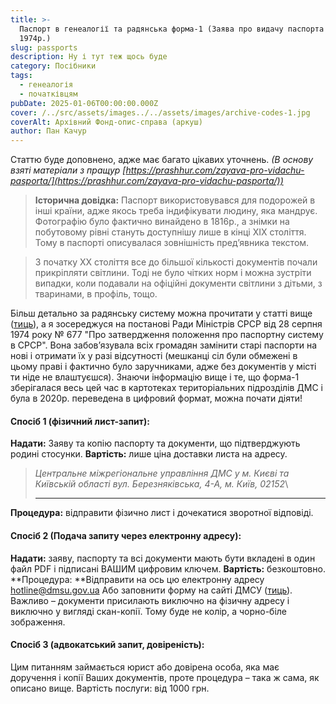 ```yaml
---
title: >-
  Паспорт в генеалогії та радянська форма-1 (Заява про видачу паспорта від
  1974р.)
slug: passports
description: Ну і тут теж щось буде
category: Посібники
tags:
  - генеалогія
  - початківцям
pubDate: 2025-01-06T00:00:00.000Z
cover: /../src/assets/images../../assets/images/archive-codes-1.jpg
coverAlt: Архівний Фонд-опис-справа (аркуш)
author: Пан Качур
---
```


Статтю буде доповнено, адже має багато цікавих уточнень. *(В основу взяті матеріали з пращур  [https://prashhur.com/zayava-pro-vidachu-pasporta/](https://prashhur.com/zayava-pro-vidachu-pasporta/))*

> **Історична довідка:**
> Паспорт використовувався для подорожей в інші країни, адже якось треба індифікувати людину, яка мандрує. Фотографію було фактично винайдено в 1816р., а знімки на побутовому рівні стануть доступнішу лише в кінці ХІХ століття. Тому в паспорті описувалася зовнішність пред’явника текстом.

> З початку ХХ століття все до більшої кількості документів почали прикріпляти світлини. Тоді не було чітких норм і можна зустріти випадки, коли подавали на офіційні документи світлини з дітьми, з тваринами, в профіль, тощо.

Більш детально за радянську систему можна прочитати у статті вище ([тиць](https://prashhur.com/zayava-pro-vidachu-pasporta/)), а я зосереджуся на постанові Ради Міністрів СРСР від 28 серпня 1974 року № 677 "Про затвердження положення про паспортну систему в СРСР". Вона забов’язувала всіх громадян замінити старі паспорти на нові і отримати їх у разі відсутності (мешканці сіл були обмежені в цьому праві і фактично було заручниками, адже без документів у місті ти ніде не влаштуєшся).
Знаючи інформацію вище і те, що форма-1 зберігалася весь цей час в картотеках територіальних підрозділів ДМС і була в 2020р. переведена в  цифровий формат, можна почати діяти!

#### **Спосіб 1 (фізичний лист-запит):**

**Надати:** Заяву та копію паспорту та документи, що підтверджують родині стосунки.
**Вартість:** лише ціна доставки листа на адресу.

> *Центральне міжрегіональне управління ДМС
> у м. Києві та Київській області вул. Березняківська, 4-А,
> м. Київ,
> 02152*\
> ****

**Процедура:** відправити фізично лист і дочекатися зворотної відповіді.

#### **Спосіб 2 (Подача запиту через електронну адресу):**

**Надати:** заяву, паспорту та всі документи мають бути вкладені в один файл PDF і підписані ВАШИМ цифровим ключем.
**Вартість:** безкоштовно.
**Процедура: **Відправити на ось цю електронну адресу [hotline@dmsu.gov.ua](mailto:hotline@dmsu.gov.ua)
Або заповнити форму на сайті ДМСУ ([тиць](https://dmsu.gov.ua/services/hotline.html?fbclid=IwAR2TeD7gwmRlqCA0Qm27UQCXHt3cgR0vRrZppQjsvmEkVDEiJHH0iSygeiE)).
Важливо – документи присилають виключно на фізичну адресу і виключно у вигляді скан-копії. Тому буде не колір, а чорно-біле зображення.

#### **Спосіб 3 (адвокатський запит, довіреність):**

Цим питанням займається юрист або довірена особа, яка має доручення і копії Ваших документів, проте процедура – така ж сама, як описано вище.
Вартість послуги: від 1000 грн.
